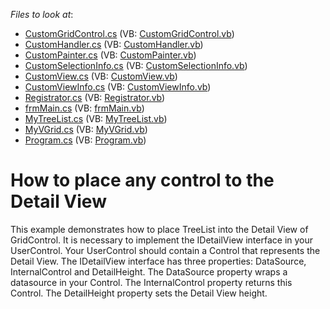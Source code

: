 <!-- default file list -->
*Files to look at*:

* [CustomGridControl.cs](./CS/GridControlDetailView/CustomGrid/CustomGridControl.cs) (VB: [CustomGridControl.vb](./VB/GridControlDetailView/CustomGrid/CustomGridControl.vb))
* [CustomHandler.cs](./CS/GridControlDetailView/CustomGrid/CustomHandler.cs) (VB: [CustomHandler.vb](./VB/GridControlDetailView/CustomGrid/CustomHandler.vb))
* [CustomPainter.cs](./CS/GridControlDetailView/CustomGrid/CustomPainter.cs) (VB: [CustomPainter.vb](./VB/GridControlDetailView/CustomGrid/CustomPainter.vb))
* [CustomSelectionInfo.cs](./CS/GridControlDetailView/CustomGrid/CustomSelectionInfo.cs) (VB: [CustomSelectionInfo.vb](./VB/GridControlDetailView/CustomGrid/CustomSelectionInfo.vb))
* [CustomView.cs](./CS/GridControlDetailView/CustomGrid/CustomView.cs) (VB: [CustomView.vb](./VB/GridControlDetailView/CustomGrid/CustomView.vb))
* [CustomViewInfo.cs](./CS/GridControlDetailView/CustomGrid/CustomViewInfo.cs) (VB: [CustomViewInfo.vb](./VB/GridControlDetailView/CustomGrid/CustomViewInfo.vb))
* [Registrator.cs](./CS/GridControlDetailView/CustomGrid/Registrator.cs) (VB: [Registrator.vb](./VB/GridControlDetailView/CustomGrid/Registrator.vb))
* [frmMain.cs](./CS/GridControlDetailView/frmMain.cs) (VB: [frmMain.vb](./VB/GridControlDetailView/frmMain.vb))
* [MyTreeList.cs](./CS/GridControlDetailView/MyTreeList.cs) (VB: [MyTreeList.vb](./VB/GridControlDetailView/MyTreeList.vb))
* [MyVGrid.cs](./CS/GridControlDetailView/MyVGrid.cs) (VB: [MyVGrid.vb](./VB/GridControlDetailView/MyVGrid.vb))
* [Program.cs](./CS/GridControlDetailView/Program.cs) (VB: [Program.vb](./VB/GridControlDetailView/Program.vb))
<!-- default file list end -->
# How to place any control to the Detail View


<p>This example demonstrates how to place TreeList into the Detail View of GridControl. It is necessary to implement the IDetailView interface in your UserControl. Your UserControl should contain a Control that represents the Detail View. The IDetailView interface has three properties: DataSource, InternalControl and DetailHeight. The DataSource property wraps a datasource in your Control. The InternalControl property returns this Control. The DetailHeight property sets the Detail View height.</p>

<br/>


